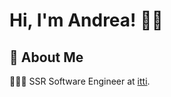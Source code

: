 
# Hi, I'm Andrea! 👋🏻


## 🚀 About Me

👩🏻‍💻 SSR Software Engineer at [itti](https://www.itti.digital/).




